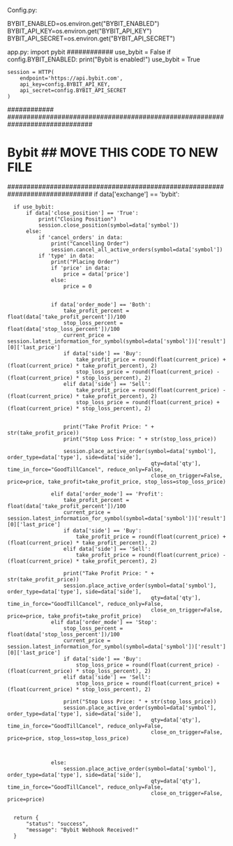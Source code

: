 Config.py:

  BYBIT_ENABLED=os.environ.get("BYBIT_ENABLED")
  BYBIT_API_KEY=os.environ.get("BYBIT_API_KEY")
  BYBIT_API_SECRET=os.environ.get("BYBIT_API_SECRET")

app.py:
  import pybit
############
  use_bybit = False
  if config.BYBIT_ENABLED:
    print("Bybit is enabled!")
    use_bybit = True

    session = HTTP(
        endpoint='https://api.bybit.com',
        api_key=config.BYBIT_API_KEY,
        api_secret=config.BYBIT_API_SECRET
    )
############
  ##############################################################################
  #             Bybit ## MOVE THIS CODE TO NEW FILE
  ##############################################################################
  if data['exchange'] == 'bybit':

      if use_bybit:
          if data['close_position'] == 'True':
              print("Closing Position")
              session.close_position(symbol=data['symbol'])
          else:
              if 'cancel_orders' in data:
                  print("Cancelling Order")
                  session.cancel_all_active_orders(symbol=data['symbol'])
              if 'type' in data:
                  print("Placing Order")
                  if 'price' in data:
                      price = data['price']
                  else:
                      price = 0


                  if data['order_mode'] == 'Both':
                      take_profit_percent = float(data['take_profit_percent'])/100
                      stop_loss_percent = float(data['stop_loss_percent'])/100
                      current_price = session.latest_information_for_symbol(symbol=data['symbol'])['result'][0]['last_price']
                      if data['side'] == 'Buy':
                          take_profit_price = round(float(current_price) + (float(current_price) * take_profit_percent), 2)
                          stop_loss_price = round(float(current_price) - (float(current_price) * stop_loss_percent), 2)
                      elif data['side'] == 'Sell':
                          take_profit_price = round(float(current_price) - (float(current_price) * take_profit_percent), 2)
                          stop_loss_price = round(float(current_price) + (float(current_price) * stop_loss_percent), 2)


                      print("Take Profit Price: " + str(take_profit_price))
                      print("Stop Loss Price: " + str(stop_loss_price))

                      session.place_active_order(symbol=data['symbol'], order_type=data['type'], side=data['side'],
                                                  qty=data['qty'], time_in_force="GoodTillCancel", reduce_only=False,
                                                  close_on_trigger=False, price=price, take_profit=take_profit_price, stop_loss=stop_loss_price)

                  elif data['order_mode'] == 'Profit':
                      take_profit_percent = float(data['take_profit_percent'])/100
                      current_price = session.latest_information_for_symbol(symbol=data['symbol'])['result'][0]['last_price']
                      if data['side'] == 'Buy':
                          take_profit_price = round(float(current_price) + (float(current_price) * take_profit_percent), 2)
                      elif data['side'] == 'Sell':
                          take_profit_price = round(float(current_price) - (float(current_price) * take_profit_percent), 2)

                      print("Take Profit Price: " + str(take_profit_price))
                      session.place_active_order(symbol=data['symbol'], order_type=data['type'], side=data['side'],
                                                  qty=data['qty'], time_in_force="GoodTillCancel", reduce_only=False,
                                                  close_on_trigger=False, price=price, take_profit=take_profit_price)
                  elif data['order_mode'] == 'Stop':
                      stop_loss_percent = float(data['stop_loss_percent'])/100
                      current_price = session.latest_information_for_symbol(symbol=data['symbol'])['result'][0]['last_price']
                      if data['side'] == 'Buy':
                          stop_loss_price = round(float(current_price) - (float(current_price) * stop_loss_percent), 2)
                      elif data['side'] == 'Sell':
                          stop_loss_price = round(float(current_price) + (float(current_price) * stop_loss_percent), 2)

                      print("Stop Loss Price: " + str(stop_loss_price))
                      session.place_active_order(symbol=data['symbol'], order_type=data['type'], side=data['side'],
                                                  qty=data['qty'], time_in_force="GoodTillCancel", reduce_only=False,
                                                  close_on_trigger=False, price=price, stop_loss=stop_loss_price)



                  else:
                      session.place_active_order(symbol=data['symbol'], order_type=data['type'], side=data['side'],
                                                  qty=data['qty'], time_in_force="GoodTillCancel", reduce_only=False,
                                                  close_on_trigger=False, price=price)


      return {
          "status": "success",
          "message": "Bybit Webhook Received!"
      }
